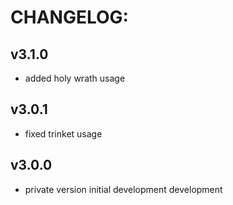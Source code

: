# CHANGELOG:
## v3.1.0
- added holy wrath usage
## v3.0.1
- fixed trinket usage
## v3.0.0
- private version initial development development
